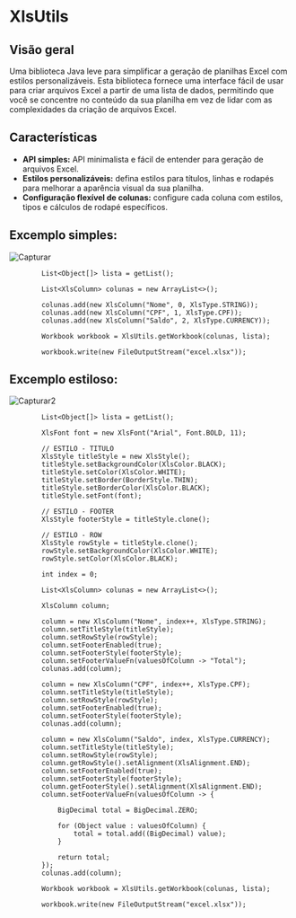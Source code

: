 # XlsUtils

## Visão geral
Uma biblioteca Java leve para simplificar a geração de planilhas Excel com estilos personalizáveis. Esta biblioteca fornece uma interface fácil de usar para criar arquivos Excel a partir de uma lista de dados, permitindo que você se concentre no conteúdo da sua planilha em vez de lidar com as complexidades da criação de arquivos Excel.

## Características
- **API simples:** API minimalista e fácil de entender para geração de arquivos Excel.
- **Estilos personalizáveis:** defina estilos para títulos, linhas e rodapés para melhorar a aparência visual da sua planilha.
- **Configuração flexível de colunas:** configure cada coluna com estilos, tipos e cálculos de rodapé específicos.

## Excemplo simples:
![Capturar](https://github.com/isaacsilvatech/XlsUtils/assets/145171555/2c952349-9792-49c0-a784-d16cb7e119c4)
```
		List<Object[]> lista = getList();
		
		List<XlsColumn> colunas = new ArrayList<>();
		
		colunas.add(new XlsColumn("Nome", 0, XlsType.STRING));
		colunas.add(new XlsColumn("CPF", 1, XlsType.CPF));
		colunas.add(new XlsColumn("Saldo", 2, XlsType.CURRENCY));
		
		Workbook workbook = XlsUtils.getWorkbook(colunas, lista);
				
		workbook.write(new FileOutputStream("excel.xlsx"));
```

## Excemplo estiloso:
![Capturar2](https://github.com/isaacsilvatech/XlsUtils/assets/145171555/92f8d5ea-4e3b-49e5-9fde-1d2e0f4c1492)
```
		List<Object[]> lista = getList();
		
		XlsFont font = new XlsFont("Arial", Font.BOLD, 11);

		// ESTILO - TITULO
		XlsStyle titleStyle = new XlsStyle();
		titleStyle.setBackgroundColor(XlsColor.BLACK);
		titleStyle.setColor(XlsColor.WHITE);
		titleStyle.setBorder(BorderStyle.THIN);
		titleStyle.setBorderColor(XlsColor.BLACK);
		titleStyle.setFont(font);

		// ESTILO - FOOTER
		XlsStyle footerStyle = titleStyle.clone();

		// ESTILO - ROW
		XlsStyle rowStyle = titleStyle.clone();
		rowStyle.setBackgroundColor(XlsColor.WHITE);
		rowStyle.setColor(XlsColor.BLACK);

		int index = 0;

		List<XlsColumn> colunas = new ArrayList<>();
		
		XlsColumn column;
		
		column = new XlsColumn("Nome", index++, XlsType.STRING);
		column.setTitleStyle(titleStyle);
		column.setRowStyle(rowStyle);
		column.setFooterEnabled(true);
		column.setFooterStyle(footerStyle);
		column.setFooterValueFn(valuesOfColumn -> "Total");
		colunas.add(column);
		
		column = new XlsColumn("CPF", index++, XlsType.CPF);
		column.setTitleStyle(titleStyle);
		column.setRowStyle(rowStyle);
		column.setFooterEnabled(true);
		column.setFooterStyle(footerStyle);
		colunas.add(column);

		column = new XlsColumn("Saldo", index, XlsType.CURRENCY);
		column.setTitleStyle(titleStyle);
		column.setRowStyle(rowStyle);
		column.getRowStyle().setAlignment(XlsAlignment.END);
		column.setFooterEnabled(true);
		column.setFooterStyle(footerStyle);
		column.getFooterStyle().setAlignment(XlsAlignment.END);
		column.setFooterValueFn(valuesOfColumn -> {

			BigDecimal total = BigDecimal.ZERO;

			for (Object value : valuesOfColumn) {
				total = total.add((BigDecimal) value);
			}

			return total;
		});
		colunas.add(column);

		Workbook workbook = XlsUtils.getWorkbook(colunas, lista);
		
		workbook.write(new FileOutputStream("excel.xlsx"));
```

